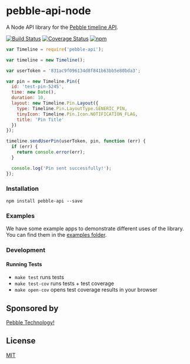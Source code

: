# pebble-api-node

A Node API library for the [Pebble timeline API](https://developer.getpebble.com/guides/timeline/).

[![Build Status](https://travis-ci.org/pebble/pebble-api-node.svg?branch=master)](https://travis-ci.org/pebble/pebble-api-node)
[![Coverage Status](https://img.shields.io/coveralls/pebble/pebble-api-node.svg)](https://coveralls.io/r/pebble/pebble-api-node)
[![npm](http://img.shields.io/npm/v/pebble-api.svg)](https://www.npmjs.org/package/pebble-api)

```js
var Timeline = require('pebble-api');

var timeline = new Timeline();

var userToken = '831ac9f096134d8f841b63bb5e80bda3';

var pin = new Timeline.Pin({
  id: 'test-pin-5245',
  time: new Date(),
  duration: 10,
  layout: new Timeline.Pin.Layout({
    type: Timeline.Pin.LayoutType.GENERIC_PIN,
    tinyIcon: Timeline.Pin.Icon.NOTIFICATION_FLAG,
    title: 'Pin Title'
  })
});

timeline.sendUserPin(userToken, pin, function (err) {
  if (err) {
    return console.error(err);
  }

  console.log('Pin sent successfully!');
});

```

### Installation

```
npm install pebble-api --save
```

### Examples

We have some example apps to demonstrate different uses of the library. You can find them in the [examples folder](./examples).

### Development

#### Running Tests

- `make test` runs tests
- `make test-cov` runs tests + test coverage
- `make open-cov` opens test coverage results in your browser

## Sponsored by

[Pebble Technology!](https://getpebble.com)

## License

[MIT](./LICENSE)
